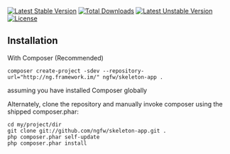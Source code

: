 [![Latest Stable
Version](https://poser.pugx.org/ngfw/framework/v/stable.svg)](https://packagist.org/packages/ngfw/framework)
[![Total
Downloads](https://poser.pugx.org/ngfw/framework/downloads.svg)](https://packagist.org/packages/ngfw/framework)
[![Latest Unstable
Version](https://poser.pugx.org/ngfw/framework/v/unstable.svg)](https://packagist.org/packages/ngfw/framework)
[![License](https://poser.pugx.org/ngfw/framework/license.svg)](https://packagist.org/packages/ngfw/framework)

Installation
-------------------------

With Composer (Recommended)

	composer create-project -sdev --repository-url="http://ng.framework.im/" ngfw/skeleton-app .

<dl>
  <dt>assuming you have installed Composer globally</dt>
</dl>


Alternately, clone the repository and manually invoke composer using the
shipped composer.phar:

	cd my/project/dir
	git clone git://github.com/ngfw/skeleton-app.git .
	php composer.phar self-update
	php composer.phar install
